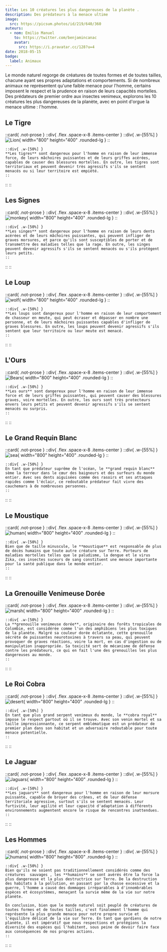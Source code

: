 ```yaml
---
title: Les 10 créatures les plus dangereuses de la planète .
description: Des prédateurs à la menace ultime
image:
  src: https://picsum.photos/id/219/640/360
auteurs:
  - nom: Emilio Manuel
    to: https://twitter.com/benjamincanac
    avatar:
      src: https://i.pravatar.cc/128?u=4
date: 2018-05-15
badge:
  label: Animaux
---
```


Le monde naturel regorge de créatures de toutes formes et de toutes tailles, chacune ayant ses propres adaptations et comportements. Si de nombreux animaux ne représentent qu'une faible menace pour l'homme, certains imposent le respect et la prudence en raison de leurs capacités mortelles. Des prédateurs de premier ordre aux insectes venimeux, explorons les 10 créatures les plus dangereuses de la planète, avec en point d'orgue la menace ultime : l'homme.

## Le Tigre

::card{ .not-prose }
::div{ .flex .space-x-8 .items-center }
::div{ .w-[55%] }
![Lion](https://picsum.photos/id/1074/800/400){ width="800" height="400" .rounded-lg }
::

    ::div{ .w-[50%] }
    **Les tigres** sont dangereux pour l'homme en raison de leur immense force, de leurs mâchoires puissantes et de leurs griffes acérées, capables de causer des blessures mortelles. En outre, les tigres sont territoriaux et peuvent devenir très agressifs s'ils se sentent menacés ou si leur territoire est empiété.
    ::

::
::

## Les Signes

::card{ .not-prose }
::div{ .flex .space-x-8 .items-center }
::div{ .w-[55%] }
![monkey](https://picsum.photos/id/783/800/400){ width="800" height="400" .rounded-lg }
::

    ::div{ .w-[50%] }
    **Les singes** sont dangereux pour l'homme en raison de leurs dents acérées et de leurs mâchoires puissantes, qui peuvent infliger de graves morsures, et parce qu'ils sont susceptibles de porter et de transmettre des maladies telles que la rage. En outre, les singes peuvent devenir agressifs s'ils se sentent menacés ou s'ils protègent leurs petits.
    ::

::
::

## Le Loup

::card{ .not-prose }
::div{ .flex .space-x-8 .items-center }
::div{ .w-[55%] }
![wolf](https://picsum.photos/id/582/800/400){ width="800" height="400" .rounded-lg }
::

    ::div{ .w-[50%] }
    **Les loups sont dangereux pour l'homme en raison de leur comportement de chasseur en meute, qui peut écraser et dépasser en nombre une personne, et de leurs mâchoires puissantes capables d'infliger de graves blessures. En outre, les loups peuvent devenir agressifs s'ils sentent que leur territoire ou leur meute est menacé.
    ::

::
::

## L'Ours

::card{ .not-prose }
::div{ .flex .space-x-8 .items-center }
::div{ .w-[55%] }
![Bears](https://picsum.photos/id/1020/800/400){ width="800" height="400" .rounded-lg }
::

    ::div{ .w-[50%] }
    **Les ours** sont dangereux pour l'homme en raison de leur immense force et de leurs griffes puissantes, qui peuvent causer des blessures graves, voire mortelles. En outre, les ours sont très protecteurs envers leurs petits et peuvent devenir agressifs s'ils se sentent menacés ou surpris.
    ::

::
::

## Le Grand Requin Blanc

::card{ .not-prose }
::div{ .flex .space-x-8 .items-center }
::div{ .w-[55%] }
![sea](https://picsum.photos/id/124/800/400){ width="800" height="400" .rounded-lg }
::

    ::div{ .w-[50%] }
    En tant que prédateur suprême de l'océan, le **grand requin blanc** sème la terreur dans le cœur des baigneurs et des surfeurs du monde entier. Avec ses dents aiguisées comme des rasoirs et ses attaques rapides comme l'éclair, ce redoutable prédateur fait vivre des cauchemars à de nombreuses personnes.
    ::

::
::

## Le Moustique

::card{ .not-prose }
::div{ .flex .space-x-8 .items-center }
::div{ .w-[55%] }
![human](https://picsum.photos/id/996/800/400){ width="800" height="400" .rounded-lg }
::

    ::div{ .w-[50%] }
    Bien que de taille minuscule, le **moustique** est responsable de plus de décès humains que toute autre créature sur Terre. Porteurs de maladies mortelles telles que le paludisme, la dengue et le virus Zika, ces insectes suceurs de sang constituent une menace importante pour la santé publique dans le monde entier.
    ::

::
::

## La Grenouille Venimeuse Dorée

::card{ .not-prose }
::div{ .flex .space-x-8 .items-center }
::div{ .w-[55%] }
![marsh](https://picsum.photos/id/128/800/400){ width="800" height="400" .rounded-lg }
::

    ::div{ .w-[50%] }
    La **grenouille venimeuse dorée**, originaire des forêts tropicales de Colombie, est considérée comme l'un des amphibiens les plus toxiques de la planète. Malgré sa couleur dorée éclatante, cette grenouille sécrète de puissantes neurotoxines à travers sa peau, qui peuvent provoquer de graves réactions, voire la mort, en cas d'ingestion ou de manipulation inappropriée. Sa toxicité sert de mécanisme de défense contre les prédateurs, ce qui en fait l'une des grenouilles les plus dangereuses au monde.
    ::

::
::

## Le Roi Cobra

::card{ .not-prose }
::div{ .flex .space-x-8 .items-center }
::div{ .w-[55%] }
![desert](https://picsum.photos/id/196/800/400){ width="800" height="400" .rounded-lg }
::

    ::div{ .w-[50%] }
    En tant que plus grand serpent venimeux du monde, le **cobra royal** impose le respect partout où il se trouve. Avec son venin mortel et sa taille impressionnante, ce serpent emblématique est un prédateur de premier plan dans son habitat et un adversaire redoutable pour toute menace potentielle.
    ::

::
::

## Le Jaguar

::card{ .not-prose }
::div{ .flex .space-x-8 .items-center }
::div{ .w-[55%] }
![Jaguars](https://picsum.photos/id/219/800/400){ width="800" height="400" .rounded-lg }
::

    ::div{ .w-[50%] }
    **Les jaguars** sont dangereux pour l'homme en raison de leur morsure puissante, capable de broyer des crânes, et de leur défense territoriale agressive, surtout s'ils se sentent menacés. Leur furtivité, leur agilité et leur capacité d'adaptation à différents environnements augmentent encore le risque de rencontres inattendues.
    ::

::
::

## Les Hommes

::card{ .not-prose }
::div{ .flex .space-x-8 .items-center }
::div{ .w-[55%] }
![humans](https://picsum.photos/id/978/800/800){ width="800" height="800" .rounded-lg }
::

    ::div{ .w-[50%] }
    Bien qu'ils ne soient pas traditionnellement considérés comme des créatures  sauvages , les **humains** se sont avérés être la force la plus dangereuse et la plus destructrice sur Terre. De la destruction des habitats à la pollution, en passant par la chasse excessive et la guerre, l'homme a causé des dommages irréparables à d'innombrables espèces et écosystèmes, menaçant la survie même de la vie sur notre planète.

    En conclusion, bien que le monde naturel soit peuplé de créatures de toutes formes et de toutes tailles, c'est finalement l'homme qui représente la plus grande menace pour notre propre survie et l'équilibre délicat de la vie sur Terre. En tant que gardiens de notre planète, il est impératif que nous respections et protégions la diversité des espèces qui l'habitent, sous peine de devoir faire face aux conséquences de nos propres actions.
    ::

::
::
